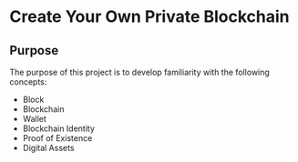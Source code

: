 # Create Your Own Private Blockchain

## Purpose
The purpose of this project is to develop familiarity with the following concepts:

- Block
- Blockchain
- Wallet
- Blockchain Identity
- Proof of Existence
- Digital Assets

